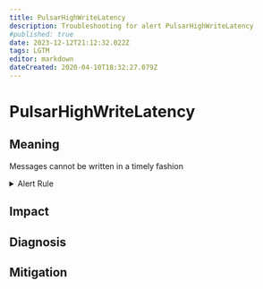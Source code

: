 ```yaml
---
title: PulsarHighWriteLatency
description: Troubleshooting for alert PulsarHighWriteLatency
#published: true
date: 2023-12-12T21:12:32.022Z
tags: LGTM
editor: markdown
dateCreated: 2020-04-10T18:32:27.079Z
---
```


# PulsarHighWriteLatency

## Meaning
[//]: # "Short paragraph that explains what the alert means"
Messages cannot be written in a timely fashion

<details>
  <summary>Alert Rule</summary>

  ```yaml
alert: PulsarHighWriteLatency
expr: sum(pulsar_storage_write_latency_overflow > 0) by (topic)
for: 1h
labels:
    severity: critical
annotations:
    summary: Pulsar high write latency (instance {{ $labels.instance }})
    description: |-
        Messages cannot be written in a timely fashion
          VALUE = {{ $value }}
          LABELS = {{ $labels }}
    runbook: https://github.com/srerun/prometheus-alerts/content/runbooks/PulsarHighWriteLatency

  ```
</details>


## Impact
[//]: # "What could / will happen if the alert is not addressed"



## Diagnosis
[//]: # "Steps to take to identify the cause of the problem"



## Mitigation
[//]: # "The steps necessary to resolve the alert"
